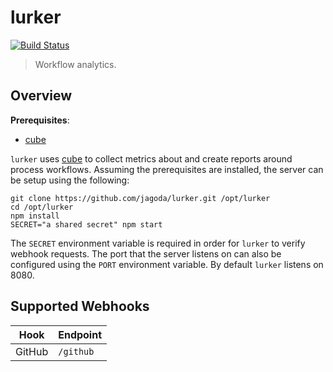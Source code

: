 lurker
======

[![Build Status](https://travis-ci.org/jagoda/lurker.svg?branch=master)](https://travis-ci.org/jagoda/lurker)

> Workflow analytics.

## Overview

**Prerequisites**:
 + [cube][cube]

`lurker` uses [cube][cube] to collect metrics about and create reports around
process workflows. Assuming the prerequisites are installed, the server can
be setup using the following:

	git clone https://github.com/jagoda/lurker.git /opt/lurker
	cd /opt/lurker
	npm install
	SECRET="a shared secret" npm start

The `SECRET` environment variable is required in order for `lurker` to verify
webhook requests. The port that the server listens on can also be configured
using the `PORT` environment variable. By default `lurker` listens on 8080.

## Supported Webhooks

| Hook   | Endpoint  |
|--------|-----------|
| GitHub | `/github` |

[cube]: https://github.com/square/cube "Cube"
